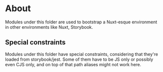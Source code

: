 # About

Modules under this folder are used to bootstrap a Nuxt-esque environment in other environments like Nuxt, Storybook.

## Special constraints

Modules under this folder have special constraints, considering that they're loaded from storybook/jest. Some of them have to be JS only or possibly even CJS only, and on top of that path aliases might not work here.
